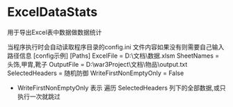 # ExcelDataStats
用于导出Excel表中数据做数据统计

当程序执行时会自动读取程序目录的config.ini 文件内容如果没有则需要自己输入路径信息
[config示例]
[Paths]
ExcelFile = D:\文档\数据.xlsm
SheetNames = 头饰,甲胄,靴子
OutputFile = D:\war3Project\文档\物品\output.txt
SelectedHeaders = 随机防御
WriteFirstNonEmptyOnly = False



* WriteFirstNonEmptyOnly 表示 遍历 SelectedHeaders 列下的全部数据,或只执行一次就跳过
